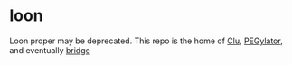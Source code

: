 loon
====

Loon proper may be deprecated. This repo is the home of [Clu](notes/clu/clu.md), [PEGylator](notes/pegylator/pegylator.md), and eventually [bridge](notes/bluesky/bridge.md)


